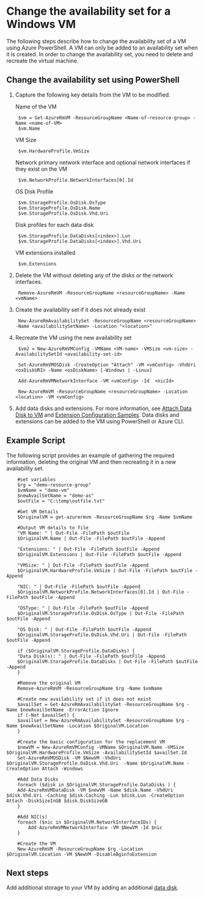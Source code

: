 <properties
    pageTitle="Change a VMs availability set | Azure"
    description="Learn how to change the availability set for your virtual machines using Azure PowerShell and the Resource Manager deployment model."
    keywords=""
    services="virtual-machines-windows"
    documentationcenter=""
    author="Drewm3"
    manager="timlt"
    editor=""
    tags="azure-resource-manager" />
<tags
    ms.assetid="44c90f90-bc9a-4260-a36f-5465e2a1ef94"
    ms.service="virtual-machines-windows"
    ms.workload="infrastructure-services"
    ms.tgt_pltfrm="vm-windows"
    ms.devlang="na"
    ms.topic="article"
    ms.date="09/15/2016"
    wacn.date=""
    ms.author="drewm" />

# Change the availability set for a Windows VM
The following steps describe how to change the availability set of a VM using Azure PowerShell. A VM can only be added to an availability set when it is created. In order to change the availability set, you need to delete and recreate the virtual machine. 

## Change the availability set using PowerShell
1. Capture the following key details from the VM to be modified.
   
    Name of the VM

        $vm = Get-AzureRmVM -ResourceGroupName <Name-of-resource-group> -Name <name-of-VM>
        $vm.Name

    VM Size

        $vm.HardwareProfile.VmSize

    Network primary network interface and optional network interfaces if they exist on the VM

        $vm.NetworkProfile.NetworkInterfaces[0].Id

    OS Disk Profile

        $vm.StorageProfile.OsDisk.OsType
        $vm.StorageProfile.OsDisk.Name
        $vm.StorageProfile.OsDisk.Vhd.Uri

    Disk profiles for each data disk 

        $vm.StorageProfile.DataDisks[<index>].Lun
        $vm.StorageProfile.DataDisks[<index>].Vhd.Uri

    VM extensions installed 

        $vm.Extensions

2. Delete the VM without deleting any of the disks or the network interfaces.

        Remove-AzureRmVM -ResourceGroupName <resourceGroupName> -Name <vmName> 

3. Create the availability set if it does not already exist

        New-AzureRmAvailabilitySet -ResourceGroupName <resourceGroupName> -Name <availabilitySetName> -Location "<location>" 

4. Recreate the VM using the new availability set

        $vm2 = New-AzureRmVMConfig -VMName <VM-name> -VMSize <vm-size> -AvailabilitySetId <availability-set-id>
   
        Set-AzureRmVMOSDisk -CreateOption "Attach" -VM <vmConfig> -VhdUri <osDiskURI> -Name <osDiskName> [-Windows | -Linux]
   
        Add-AzureRmVMNetworkInterface -VM <vmConfig> -Id  <nicId> 
   
        New-AzureRmVM -ResourceGroupName <resourceGroupName> -Location <location> -VM <vmConfig>

5. Add data disks and extensions. For more information, see [Attach Data Disk to VM](/documentation/articles/virtual-machines-windows-attach-disk-portal/) and [Extension Configuration Samples](/documentation/articles/virtual-machines-windows-extensions-configuration-samples/). Data disks and extensions can be added to the VM using PowerShell or Azure CLI.

## Example Script
The following script provides an example of gathering the required information, deleting the original VM and then recreating it in a new availability set.

        #set variables
        $rg = "demo-resource-group"
        $vmName = "demo-vm"
        $newAvailSetName = "demo-as"
        $outFile = "C:\temp\outfile.txt"

        #Get VM Details
        $OriginalVM = get-azurermvm -ResourceGroupName $rg -Name $vmName

        #Output VM details to file
        "VM Name: " | Out-File -FilePath $outFile 
        $OriginalVM.Name | Out-File -FilePath $outFile -Append

        "Extensions: " | Out-File -FilePath $outFile -Append
        $OriginalVM.Extensions | Out-File -FilePath $outFile -Append

        "VMSize: " | Out-File -FilePath $outFile -Append
        $OriginalVM.HardwareProfile.VmSize | Out-File -FilePath $outFile -Append

        "NIC: " | Out-File -FilePath $outFile -Append
        $OriginalVM.NetworkProfile.NetworkInterfaces[0].Id | Out-File -FilePath $outFile -Append

        "OSType: " | Out-File -FilePath $outFile -Append
        $OriginalVM.StorageProfile.OsDisk.OsType | Out-File -FilePath $outFile -Append

        "OS Disk: " | Out-File -FilePath $outFile -Append
        $OriginalVM.StorageProfile.OsDisk.Vhd.Uri | Out-File -FilePath $outFile -Append

        if ($OriginalVM.StorageProfile.DataDisks) {
        "Data Disk(s): " | Out-File -FilePath $outFile -Append
        $OriginalVM.StorageProfile.DataDisks | Out-File -FilePath $outFile -Append
        }

        #Remove the original VM
        Remove-AzureRmVM -ResourceGroupName $rg -Name $vmName

        #Create new availability set if it does not exist
        $availSet = Get-AzureRmAvailabilitySet -ResourceGroupName $rg -Name $newAvailSetName -ErrorAction Ignore
        if (-Not $availSet) {
        $availset = New-AzureRmAvailabilitySet -ResourceGroupName $rg -Name $newAvailSetName -Location $OriginalVM.Location
        }

        #Create the basic configuration for the replacement VM
        $newVM = New-AzureRmVMConfig -VMName $OriginalVM.Name -VMSize $OriginalVM.HardwareProfile.VmSize -AvailabilitySetId $availSet.Id
        Set-AzureRmVMOSDisk -VM $NewVM -VhdUri $OriginalVM.StorageProfile.OsDisk.Vhd.Uri  -Name $OriginalVM.Name -CreateOption Attach -Windows

        #Add Data Disks
        foreach ($disk in $OriginalVM.StorageProfile.DataDisks ) { 
        Add-AzureRmVMDataDisk -VM $newVM -Name $disk.Name -VhdUri $disk.Vhd.Uri -Caching $disk.Caching -Lun $disk.Lun -CreateOption Attach -DiskSizeInGB $disk.DiskSizeGB
        }

        #Add NIC(s)
        foreach ($nic in $OriginalVM.NetworkInterfaceIDs) {
            Add-AzureRmVMNetworkInterface -VM $NewVM -Id $nic
        }

        #Create the VM
        New-AzureRmVM -ResourceGroupName $rg -Location $OriginalVM.Location -VM $NewVM -DisableBginfoExtension

## Next steps
Add additional storage to your VM by adding an additional [data disk](/documentation/articles/virtual-machines-windows-attach-disk-portal/).